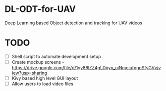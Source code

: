# DL-ODT-for-UAV
Deep Learning based Object detection and tracking for UAV videos

# TODO
- [ ] Shell script to automate development setup
- [ ] Create mockup screens - https://drive.google.com/file/d/1yy86lZZ4gLDnyp_oiNmoiufngoSfyGVv/view?usp=sharing
- [ ] Kivy based high level GUI layout
- [ ] Allow users to load video files
